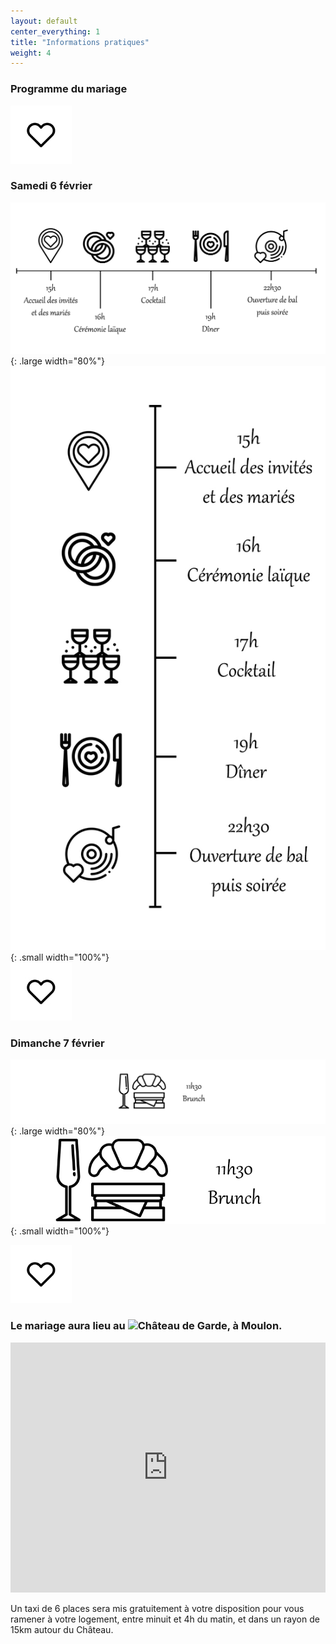 ```yaml
---
layout: default
center_everything: 1
title: "Informations pratiques"
weight: 4
---
```



### Programme du mariage

![](assets/Coeur.jpg)

### Samedi 6 février

![](assets/Programme.jpg){: .large width="80%"}
![](assets/ProgrmameTel.jpg){: .small width="100%"}  
![](assets/Coeur.jpg)

### Dimanche 7 février 

![](assets/Brunch.jpg){: .large width="80%"}
![](assets/BrunchTel.jpg){: .small width="100%"}  

![](assets/Coeur.jpg)

### Le mariage aura lieu au ![Château de Garde](https://chateaudegarde.com/), à Moulon.
<iframe src="https://www.google.com/maps/embed?pb=!1m18!1m12!1m3!1d4758.121377013103!2d-0.21830238666508295!3d44.83794374170417!2m3!1f0!2f0!3f0!3m2!1i1024!2i768!4f13.1!3m3!1m2!1s0xd554532dc533345%3A0x6049a9547322ec03!2sCh%C3%A2teau%20de%20Garde!5e0!3m2!1sfr!2sfr!4v1595537776165!5m2!1sfr!2sfr" style="border:0;" allowfullscreen="" aria-hidden="false" tabindex="0" width="100%" height="400" frameborder="0"></iframe>

Un taxi de 6 places sera mis gratuitement à votre disposition pour vous ramener à votre logement, entre minuit et 4h du matin, et dans un rayon de 15km autour du Château.
